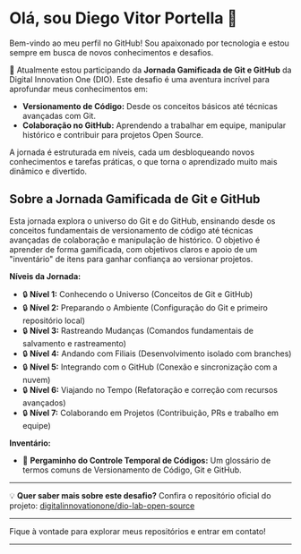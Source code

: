 # Olá, sou Diego Vitor Portella 👋

Bem-vindo ao meu perfil no GitHub! Sou apaixonado por tecnologia e estou sempre em busca de novos conhecimentos e desafios.

🚀 Atualmente estou participando da **Jornada Gamificada de Git e GitHub** da Digital Innovation One (DIO). Este desafio é uma aventura incrível para aprofundar meus conhecimentos em:

* **Versionamento de Código:** Desde os conceitos básicos até técnicas avançadas com Git.
* **Colaboração no GitHub:** Aprendendo a trabalhar em equipe, manipular histórico e contribuir para projetos Open Source.

A jornada é estruturada em níveis, cada um desbloqueando novos conhecimentos e tarefas práticas, o que torna o aprendizado muito mais dinâmico e divertido.

## Sobre a Jornada Gamificada de Git e GitHub

Esta jornada explora o universo do Git e do GitHub, ensinando desde os conceitos fundamentais de versionamento de código até técnicas avançadas de colaboração e manipulação de histórico. O objetivo é aprender de forma gamificada, com objetivos claros e apoio de um "inventário" de itens para ganhar confiança ao versionar projetos.

**Níveis da Jornada:**

* 🔒 **Nível 1:** Conhecendo o Universo (Conceitos de Git e GitHub)
* 🔒 **Nível 2:** Preparando o Ambiente (Configuração do Git e primeiro repositório local)
* 🔒 **Nível 3:** Rastreando Mudanças (Comandos fundamentais de salvamento e rastreamento)
* 🔒 **Nível 4:** Andando com Filiais (Desenvolvimento isolado com branches)
* 🔒 **Nível 5:** Integrando com o GitHub (Conexão e sincronização com a nuvem)
* 🔒 **Nível 6:** Viajando no Tempo (Refatoração e correção com recursos avançados)
* 🔒 **Nível 7:** Colaborando em Projetos (Contribuição, PRs e trabalho em equipe)

**Inventário:**

* 📜 **Pergaminho do Controle Temporal de Códigos:** Um glossário de termos comuns de Versionamento de Código, Git e GitHub.

---

💡 **Quer saber mais sobre este desafio?**
Confira o repositório oficial do projeto: [digitalinnovationone/dio-lab-open-source](https://github.com/digitalinnovationone/dio-lab-open-source)

---

Fique à vontade para explorar meus repositórios e entrar em contato!

---